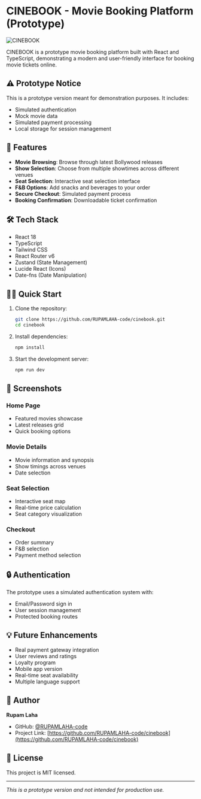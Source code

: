 # CINEBOOK - Movie Booking Platform (Prototype)

![CINEBOOK](https://images.unsplash.com/photo-1489599849927-2ee91cede3ba?auto=format&fit=crop&q=80&w=1200)

CINEBOOK is a prototype movie booking platform built with React and TypeScript, demonstrating a modern and user-friendly interface for booking movie tickets online.

## ⚠️ Prototype Notice

This is a prototype version meant for demonstration purposes. It includes:
- Simulated authentication
- Mock movie data
- Simulated payment processing
- Local storage for session management

## 🚀 Features

- **Movie Browsing**: Browse through latest Bollywood releases
- **Show Selection**: Choose from multiple showtimes across different venues
- **Seat Selection**: Interactive seat selection interface
- **F&B Options**: Add snacks and beverages to your order
- **Secure Checkout**: Simulated payment process
- **Booking Confirmation**: Downloadable ticket confirmation

## 🛠️ Tech Stack

- React 18
- TypeScript
- Tailwind CSS
- React Router v6
- Zustand (State Management)
- Lucide React (Icons)
- Date-fns (Date Manipulation)

## 🏃‍♂️ Quick Start

1. Clone the repository:
   ```bash
   git clone https://github.com/RUPAMLAHA-code/cinebook.git
   cd cinebook
   ```
2. Install dependencies:
   ```bash
   npm install
   ```
3. Start the development server:
   ```bash
   npm run dev
   ```

## 📱 Screenshots

### Home Page
- Featured movies showcase
- Latest releases grid
- Quick booking options

### Movie Details
- Movie information and synopsis
- Show timings across venues
- Date selection

### Seat Selection
- Interactive seat map
- Real-time price calculation
- Seat category visualization

### Checkout
- Order summary
- F&B selection
- Payment method selection

## 🔒 Authentication

The prototype uses a simulated authentication system with:
- Email/Password sign in
- User session management
- Protected booking routes

## 💡 Future Enhancements

- Real payment gateway integration
- User reviews and ratings
- Loyalty program
- Mobile app version
- Real-time seat availability
- Multiple language support

## 👤 Author

**Rupam Laha**
- GitHub: [@RUPAMLAHA-code](https://github.com/RUPAMLAHA-code)
- Project Link: [https://github.com/RUPAMLAHA-code/cinebook](https://github.com/RUPAMLAHA-code/cinebook)

## 📝 License

This project is MIT licensed.

---

*This is a prototype version and not intended for production use.*
